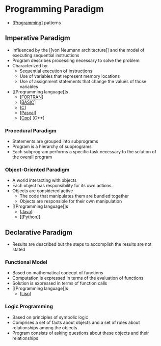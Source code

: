# Programming Paradigm

- [[Programming]] patterns

## Imperative Paradigm

- Influenced by the [[von Neumann architecture]] and the model of executing sequential instructions
- Program describes processing necessary to solve the problem
- Characterized by:
  - Sequential execution of instructions
  - Use of variables that represent memory locations
  - Use of assignment statements that change the values of those variables
- [[Programming language]]s
  - [[FORTRAN]]
  - [[BASIC]]
  - [[C]]
  - [[Pascal]]
  - [[Cpp]] (C++)

### Procedural Paradigm

- Statements are grouped into subprograms
- Program is a hierarchy of subprograms
- Each subprogram performs a specific task necessary to the solution of the overall program

### Object-Oriented Paradigm

- A world interacting with objects
- Each object has responsibility for its own actions
- Objects are considered active
  - The code that manipulates them are bundled together
  - Objects are responsible for their own manipulation
- [[Programming language]]s
  - [[Java]]
  - [[Python]]

## Declarative Paradigm

- Results are described but the steps to accomplish the results are not stated

### Functional Model

- Based on mathematical concept of functions
- Computation is expressed in terms of the evaluation of functions
- Solution is expressed in terms of function calls
- [[Programming language]]s
  - [[Lisp]]

### Logic Programming

- Based on principles of symbolic logic
- Comprises a set of facts about objects and a set of rules about relationships among the objects
- Program consists of asking questions about these objects and their relationships

[//begin]: # "Autogenerated link references for markdown compatibility"
[programming]: programming "Programming"
[von-neumann-architecture]: von-neumann-architecture "von Neumann Architecture"
[programming-language]: programming-language "Programming Language"
[fortran]: fortran "FORTRAN"
[basic]: basic "BASIC"
[c]: c "C"
[pascal]: pascal "Pascal"
[cpp]: cpp "C++"
[java]: java "Java"
[lisp]: lisp "Lisp"
[//end]: # "Autogenerated link references"